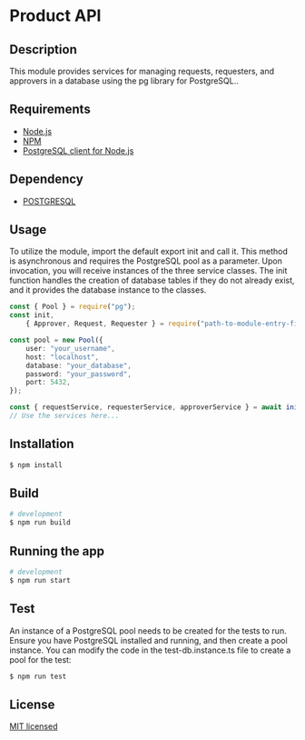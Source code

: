 # Product API

## Description

This module provides services for managing requests, requesters, and approvers in a database using the pg library for PostgreSQL..

## Requirements

-   [Node.js](https://nodejs.org/en/)
-   [NPM](https://www.npmjs.com/)
-   [PostgreSQL client for Node.js](https://www.postgresql.org)

## Dependency

-   [POSTGRESQL](https://www.npmjs.com/package/pg)

## Usage

To utilize the module, import the default export init and call it. This method is asynchronous and requires the PostgreSQL pool as a parameter. Upon invocation, you will receive instances of the three service classes. The init function handles the creation of database tables if they do not already exist, and it provides the database instance to the classes.

```typescript
const { Pool } = require("pg");
const init,
    { Approver, Request, Requester } = require("path-to-module-entry-file");

const pool = new Pool({
    user: "your_username",
    host: "localhost",
    database: "your_database",
    password: "your_password",
    port: 5432,
});

const { requestService, requesterService, approverService } = await init(pool);
// Use the services here...
```

## Installation

```bash
$ npm install
```

## Build

```bash
# development
$ npm run build
```

## Running the app

```bash
# development
$ npm run start
```

## Test

An instance of a PostgreSQL pool needs to be created for the tests to run. Ensure you have PostgreSQL installed and running, and then create a pool instance. You can modify the code in the test-db.instance.ts file to create a pool for the test:

```bash
$ npm run test
```

## License

[MIT licensed](LICENSE)
